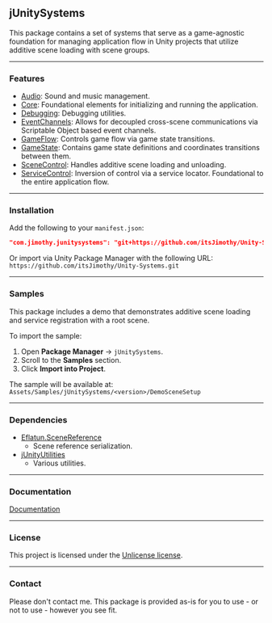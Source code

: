 ## jUnitySystems

This package contains a set of systems that serve as a game-agnostic foundation for managing application flow in Unity projects that utilize additive scene loading with scene groups.


---

### Features

- [Audio](./Audio.md): Sound and music management.
- [Core](./Core.md): Foundational elements for initializing and running the application.
- [Debugging](./Debugging.md): Debugging utilities.
- [EventChannels](./EventChannels.md): Allows for decoupled cross-scene communications via Scriptable Object based event channels.
- [GameFlow](./GameFlow.md): Controls game flow via game state transitions.
- [GameState](./GameState.md): Contains game state definitions and coordinates transitions between them.
- [SceneControl](./SceneControl.md): Handles additive scene loading and unloading.
- [ServiceControl](./ServiceControl.md): Inversion of control via a service locator. Foundational to the entire application flow.

---

### Installation

Add the following to your `manifest.json`:
```json
"com.jimothy.junitysystems": "git+https://github.com/itsJimothy/Unity-Systems.git"
```

Or import via Unity Package Manager with the following URL:
`https://github.com/itsJimothy/Unity-Systems.git`

---

### Samples
This package includes a demo that demonstrates additive scene loading and service registration with a root scene.

To import the sample:
1. Open **Package Manager** → `jUnitySystems`.
2. Scroll to the **Samples** section.
3. Click **Import into Project**.

The sample will be available at:
`Assets/Samples/jUnitySystems/<version>/DemoSceneSetup`

---

### Dependencies

- [Eflatun.SceneReference](https://github.com/starikcetin/Eflatun.SceneReference.git#4.1.1)
  - Scene reference serialization.
- [jUnityUtilities](https://github.com/itsJimothy/Unity-Utilities.git)
  - Various utilities.

---

### Documentation

[Documentation](./Documentation~/index.md)

---

### License
This project is licensed under the [Unlicense license](./LICENSE.md).

---

### Contact

Please don't contact me. This package is provided as-is for you to use - or not to use - however you see fit.

